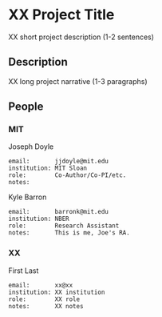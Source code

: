 XX Project Title
================

XX short project description (1-2 sentences)

Description
-----------

XX long project narrative (1-3 paragraphs)

People
------

### MIT

Joseph Doyle

    email:       jjdoyle@mit.edu
    institution: MIT Sloan
    role:        Co-Author/Co-PI/etc.
    notes:

Kyle Barron

    email:       barronk@mit.edu
    institution: NBER
    role:        Research Assistant
    notes:       This is me, Joe's RA.

### XX

First Last

    email:       xx@xx
    institution: XX institution
    role:        XX role
    notes:       XX notes
